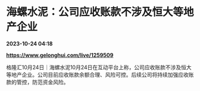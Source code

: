 # 海螺水泥：公司应收账款不涉及恒大等地产企业

**2023-10-24 04:18**

**https://www.gelonghui.com/live/1259509**

格隆汇10月24日｜海螺水泥10月24日在互动平台上称，公司应收账款不涉及恒大等地产企业。公司目前应收账款余额合理、风险可控。后续公司将持续加强应收账款的管控，防范资金风险。